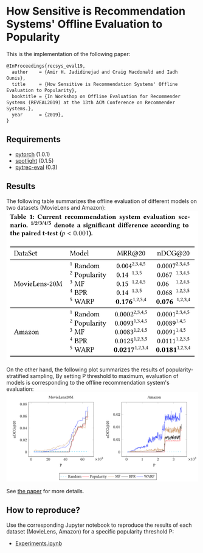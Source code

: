 # How Sensitive is Recommendation Systems' Offline Evaluation to Popularity

This is the implementation of the following paper:

```
@InProceedings{recsys_eval19,
  author    = {Amir H. Jadidinejad and Craig Macdonald and Iadh Ounis},
  title     = {How Sensitive is Recommendation Systems' Offline Evaluation to Popularity},
  booktitle = {In Workshop on Offline Evaluation for Recommender Systems (REVEAL2019) at the 13th ACM Conference on Recommender Systems.},
  year      = {2019},
}
```

## Requirements
* [pytorch](https://github.com/pytorch/pytorch) (1.0.1)
* [spotlight](https://github.com/maciejkula/spotlight) (0.1.5)
* [pytrec-eval](https://github.com/cvangysel/pytrec_eval) (0.3)


## Results
The following table summarizes the offline evaluation of different models on two datasets (MovieLens and Amazon):
![offline evaluation](offline_results.png)

On the other hand, the following plot summarizes the results of popularity-stratified sampling, By setting P threshold to maximum, evaluation of models is corresponding to the offline recommendation system's evaluation:
![popularity stratified sampling](popularity_stratified_sampling.png)

See [the paper](#) for more details.

## How to reproduce?
Use the corresponding Jupyter notebook to reproduce the results of each dataset (MovieLens, Amazon) for a specific popularity threshold P:
* [Experiments.ipynb](https://github.com/amirj/recsys_eval/blob/master/Experiments.ipynb)
